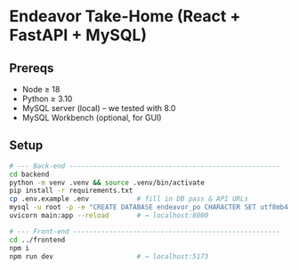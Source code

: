# Endeavor Take-Home (React + FastAPI + MySQL)

## Prereqs
* Node ≥ 18
* Python ≥ 3.10
* MySQL server (local) – we tested with 8.0
* MySQL Workbench (optional, for GUI)

## Setup

```bash
# --- Back-end -----------------------------------------------------
cd backend
python -m venv .venv && source .venv/bin/activate
pip install -r requirements.txt
cp .env.example .env            # fill in DB pass & API URLs
mysql -u root -p -e "CREATE DATABASE endeavor_po CHARACTER SET utf8mb4;"
uvicorn main:app --reload       # → localhost:8000

# --- Front-end ----------------------------------------------------
cd ../frontend
npm i
npm run dev                     # → localhost:5173
